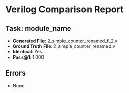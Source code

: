 
# Verilog Comparison Report

## Task: module_name
- **Generated File**: 2_simple_counter_renamed_f_2.v
- **Ground Truth File**: 2_simple_counter_renamed.v
- **Identical**: Yes
- **Pass@1**: 1.000

## Errors
- None
